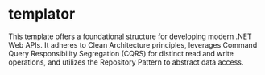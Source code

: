 # templator
This template offers a foundational structure for developing modern .NET Web APIs. It adheres to Clean Architecture principles, leverages Command Query Responsibility Segregation (CQRS) for distinct read and write operations, and utilizes the Repository Pattern to abstract data access.
